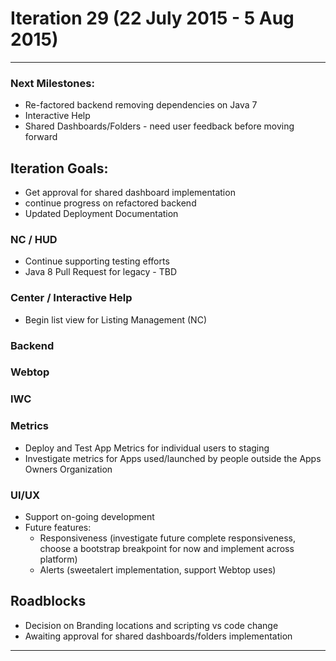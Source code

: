 # Iteration 29 (22 July 2015 - 5 Aug 2015)

*** 
### Next Milestones:
* Re-factored backend removing dependencies on Java 7
* Interactive Help
* Shared Dashboards/Folders - need user feedback before moving forward


## Iteration Goals:
* Get approval for shared dashboard implementation
* continue progress on refactored backend
* Updated Deployment Documentation

### NC / HUD
* Continue supporting testing efforts
* Java 8 Pull Request for legacy - TBD
### Center / Interactive Help
* Begin list view for Listing Management (NC)
### Backend

### Webtop

### IWC

### Metrics
* Deploy and Test App Metrics for individual users to staging
* Investigate metrics for Apps used/launched by people outside the Apps Owners Organization

### UI/UX
* Support on-going development
* Future features:
  * Responsiveness (investigate future complete responsiveness, choose a bootstrap breakpoint for now and implement across platform)
  * Alerts (sweetalert implementation, support Webtop uses)

## Roadblocks
* Decision on Branding locations and scripting vs code change
* Awaiting approval for shared dashboards/folders implementation
***